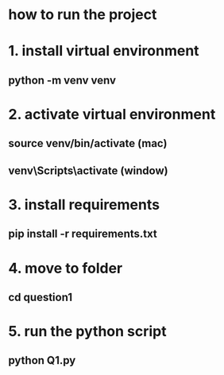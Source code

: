 # how to run the project
# 1. install virtual environment
## python -m venv venv

# 2. activate virtual environment
## source venv/bin/activate (mac)
## venv\Scripts\activate (window)

# 3. install requirements
## pip install -r requirements.txt

# 4. move to folder
## cd question1

# 5. run the python script
## python Q1.py